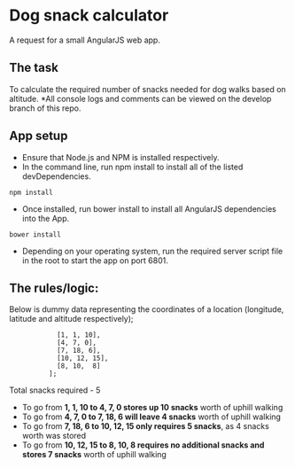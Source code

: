 # Dog snack calculator

A request for a small AngularJS web app.

## The task
To calculate the required number of snacks needed for dog walks based on altitude.
*All console logs and comments can be viewed on the develop branch of this repo.

## App setup
- Ensure that Node.js and NPM is installed respectively.
- In the command line, run npm install to install all of the listed devDependencies.
```
npm install
```
- Once installed, run bower install to install all AngularJS dependencies into the App.
```
bower install
```
- Depending on your operating system, run the required server script file in the root to start the app on port 6801.

## The rules/logic:
Below is dummy data representing the coordinates of a location (longitude, latitude and altitude respectively);
```route = [
            [1, 1, 10],
            [4, 7, 0],
            [7, 18, 6],
            [10, 12, 15],
            [8, 10,  8]
          ];
```

Total snacks required - 5
- To go from **1, 1, 10 to 4, 7, 0 stores up 10 snacks** worth of uphill walking
- To go from **4, 7, 0 to 7, 18, 6 will leave 4 snacks** worth of uphill walking
- To go from **7, 18, 6 to 10, 12, 15 only requires 5 snacks**, as 4 snacks worth was stored
- To go from **10, 12, 15 to 8, 10, 8 requires no additional snacks and stores 7 snacks** worth of uphill walking
